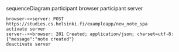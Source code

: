 sequenceDiagram
    participant browser
    participant server

    browser->>server: POST https://studies.cs.helsinki.fi/exampleapp/new_note_spa
    activate server
    server-->>browser: 201 Created; application/json; charset=utf-8: {"message":"note created"}
    deactivate server
